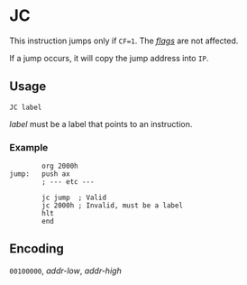 # JC

This instruction jumps only if `CF=1`. The [_flags_](../cpu#flags) are not affected.

If a jump occurs, it will copy the jump address into `IP`.

## Usage

```vonsim
JC label
```

_label_ must be a label that points to an instruction.

### Example

```vonsim
        org 2000h
jump:   push ax
        ; --- etc ---

        jc jump  ; Valid
        jc 2000h ; Invalid, must be a label
        hlt
        end
```

## Encoding

`00100000`, _addr-low_, _addr-high_
